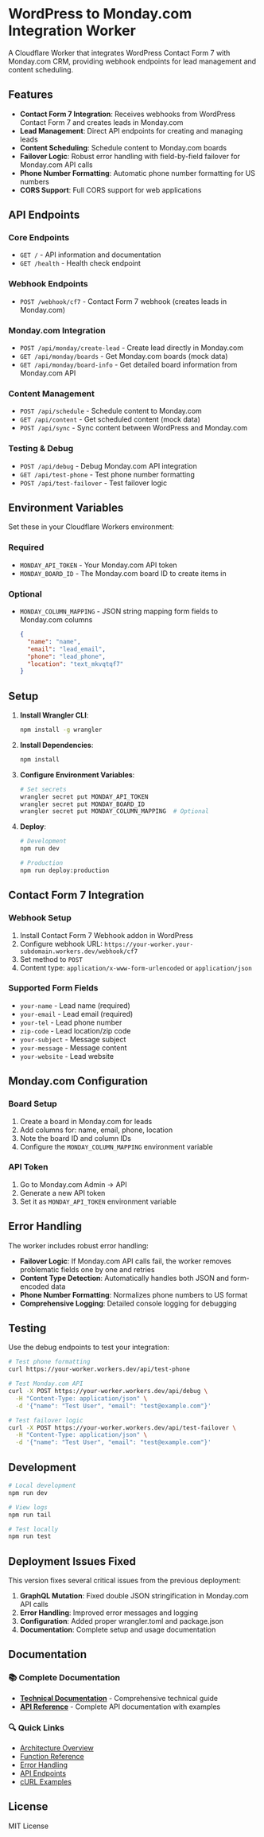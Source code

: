 # WordPress to Monday.com Integration Worker

A Cloudflare Worker that integrates WordPress Contact Form 7 with Monday.com CRM, providing webhook endpoints for lead management and content scheduling.

## Features

- **Contact Form 7 Integration**: Receives webhooks from WordPress Contact Form 7 and creates leads in Monday.com
- **Lead Management**: Direct API endpoints for creating and managing leads
- **Content Scheduling**: Schedule content to Monday.com boards
- **Failover Logic**: Robust error handling with field-by-field failover for Monday.com API calls
- **Phone Number Formatting**: Automatic phone number formatting for US numbers
- **CORS Support**: Full CORS support for web applications

## API Endpoints

### Core Endpoints
- `GET /` - API information and documentation
- `GET /health` - Health check endpoint

### Webhook Endpoints
- `POST /webhook/cf7` - Contact Form 7 webhook (creates leads in Monday.com)

### Monday.com Integration
- `POST /api/monday/create-lead` - Create lead directly in Monday.com
- `GET /api/monday/boards` - Get Monday.com boards (mock data)
- `GET /api/monday/board-info` - Get detailed board information from Monday.com API

### Content Management
- `POST /api/schedule` - Schedule content to Monday.com
- `GET /api/content` - Get scheduled content (mock data)
- `POST /api/sync` - Sync content between WordPress and Monday.com

### Testing & Debug
- `POST /api/debug` - Debug Monday.com API integration
- `GET /api/test-phone` - Test phone number formatting
- `POST /api/test-failover` - Test failover logic

## Environment Variables

Set these in your Cloudflare Workers environment:

### Required
- `MONDAY_API_TOKEN` - Your Monday.com API token
- `MONDAY_BOARD_ID` - The Monday.com board ID to create items in

### Optional
- `MONDAY_COLUMN_MAPPING` - JSON string mapping form fields to Monday.com columns
  ```json
  {
    "name": "name",
    "email": "lead_email", 
    "phone": "lead_phone",
    "location": "text_mkvqtqf7"
  }
  ```

## Setup

1. **Install Wrangler CLI**:
   ```bash
   npm install -g wrangler
   ```

2. **Install Dependencies**:
   ```bash
   npm install
   ```

3. **Configure Environment Variables**:
   ```bash
   # Set secrets
   wrangler secret put MONDAY_API_TOKEN
   wrangler secret put MONDAY_BOARD_ID
   wrangler secret put MONDAY_COLUMN_MAPPING  # Optional
   ```

4. **Deploy**:
   ```bash
   # Development
   npm run dev
   
   # Production
   npm run deploy:production
   ```

## Contact Form 7 Integration

### Webhook Setup
1. Install Contact Form 7 Webhook addon in WordPress
2. Configure webhook URL: `https://your-worker.your-subdomain.workers.dev/webhook/cf7`
3. Set method to `POST`
4. Content type: `application/x-www-form-urlencoded` or `application/json`

### Supported Form Fields
- `your-name` - Lead name (required)
- `your-email` - Lead email (required) 
- `your-tel` - Lead phone number
- `zip-code` - Lead location/zip code
- `your-subject` - Message subject
- `your-message` - Message content
- `your-website` - Lead website

## Monday.com Configuration

### Board Setup
1. Create a board in Monday.com for leads
2. Add columns for: name, email, phone, location
3. Note the board ID and column IDs
4. Configure the `MONDAY_COLUMN_MAPPING` environment variable

### API Token
1. Go to Monday.com Admin → API
2. Generate a new API token
3. Set it as `MONDAY_API_TOKEN` environment variable

## Error Handling

The worker includes robust error handling:
- **Failover Logic**: If Monday.com API calls fail, the worker removes problematic fields one by one and retries
- **Content Type Detection**: Automatically handles both JSON and form-encoded data
- **Phone Number Formatting**: Normalizes phone numbers to US format
- **Comprehensive Logging**: Detailed console logging for debugging

## Testing

Use the debug endpoints to test your integration:

```bash
# Test phone formatting
curl https://your-worker.workers.dev/api/test-phone

# Test Monday.com API
curl -X POST https://your-worker.workers.dev/api/debug \
  -H "Content-Type: application/json" \
  -d '{"name": "Test User", "email": "test@example.com"}'

# Test failover logic
curl -X POST https://your-worker.workers.dev/api/test-failover \
  -H "Content-Type: application/json" \
  -d '{"name": "Test User", "email": "test@example.com"}'
```

## Development

```bash
# Local development
npm run dev

# View logs
npm run tail

# Test locally
npm run test
```

## Deployment Issues Fixed

This version fixes several critical issues from the previous deployment:
1. **GraphQL Mutation**: Fixed double JSON stringification in Monday.com API calls
2. **Error Handling**: Improved error messages and logging
3. **Configuration**: Added proper wrangler.toml and package.json
4. **Documentation**: Complete setup and usage documentation

## Documentation

### 📚 Complete Documentation
- **[Technical Documentation](./DOCUMENTATION.md)** - Comprehensive technical guide
- **[API Reference](./API_REFERENCE.md)** - Complete API documentation with examples

### 🔍 Quick Links
- [Architecture Overview](./DOCUMENTATION.md#architecture)
- [Function Reference](./DOCUMENTATION.md#core-functions)
- [Error Handling](./DOCUMENTATION.md#error-handling)
- [API Endpoints](./API_REFERENCE.md#endpoints)
- [cURL Examples](./API_REFERENCE.md#examples)

## License

MIT License
